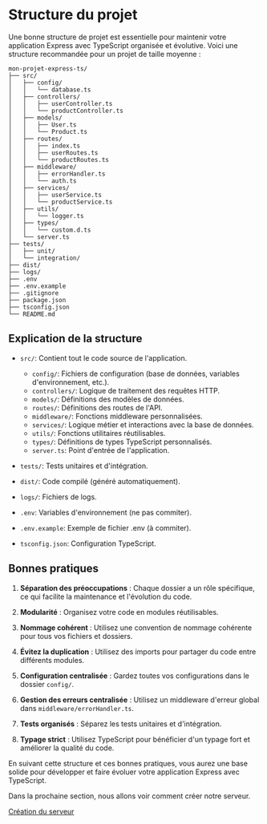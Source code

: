 # Structure du projet

Une bonne structure de projet est essentielle pour maintenir votre application Express avec TypeScript organisée et évolutive. Voici une structure recommandée pour un projet de taille moyenne :

```
mon-projet-express-ts/
├── src/
│   ├── config/
│   │   └── database.ts
│   ├── controllers/
│   │   ├── userController.ts
│   │   └── productController.ts
│   ├── models/
│   │   ├── User.ts
│   │   └── Product.ts
│   ├── routes/
│   │   ├── index.ts
│   │   ├── userRoutes.ts
│   │   └── productRoutes.ts
│   ├── middleware/
│   │   ├── errorHandler.ts
│   │   └── auth.ts
│   ├── services/
│   │   ├── userService.ts
│   │   └── productService.ts
│   ├── utils/
│   │   └── logger.ts
│   ├── types/
│   │   └── custom.d.ts
│   └── server.ts
├── tests/
│   ├── unit/
│   └── integration/
├── dist/
├── logs/
├── .env
├── .env.example
├── .gitignore
├── package.json
├── tsconfig.json
└── README.md
```

## Explication de la structure

- `src/`: Contient tout le code source de l'application.
  - `config/`: Fichiers de configuration (base de données, variables d'environnement, etc.).
  - `controllers/`: Logique de traitement des requêtes HTTP.
  - `models/`: Définitions des modèles de données.
  - `routes/`: Définitions des routes de l'API.
  - `middleware/`: Fonctions middleware personnalisées.
  - `services/`: Logique métier et interactions avec la base de données.
  - `utils/`: Fonctions utilitaires réutilisables.
  - `types/`: Définitions de types TypeScript personnalisés.
  - `server.ts`: Point d'entrée de l'application.

- `tests/`: Tests unitaires et d'intégration.
- `dist/`: Code compilé (généré automatiquement).
- `logs/`: Fichiers de logs.
- `.env`: Variables d'environnement (ne pas commiter).
- `.env.example`: Exemple de fichier .env (à commiter).
- `tsconfig.json`: Configuration TypeScript.

## Bonnes pratiques

1. **Séparation des préoccupations** : Chaque dossier a un rôle spécifique, ce qui facilite la maintenance et l'évolution du code.

2. **Modularité** : Organisez votre code en modules réutilisables.

3. **Nommage cohérent** : Utilisez une convention de nommage cohérente pour tous vos fichiers et dossiers.

4. **Évitez la duplication** : Utilisez des imports pour partager du code entre différents modules.

5. **Configuration centralisée** : Gardez toutes vos configurations dans le dossier `config/`.

6. **Gestion des erreurs centralisée** : Utilisez un middleware d'erreur global dans `middleware/errorHandler.ts`.

7. **Tests organisés** : Séparez les tests unitaires et d'intégration.

8. **Typage strict** : Utilisez TypeScript pour bénéficier d'un typage fort et améliorer la qualité du code.

En suivant cette structure et ces bonnes pratiques, vous aurez une base solide pour développer et faire évoluer votre application Express avec TypeScript.

Dans la prochaine section, nous allons voir comment créer notre serveur.

[Création du serveur](3_server-creation.md)
